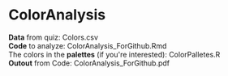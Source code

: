 # ColorAnalysis

**Data** from quiz: Colors.csv  
**Code** to analyze: ColorAnalysis_ForGithub.Rmd  
The colors in the **palettes** (if you're interested): ColorPalletes.R  
**Outout** from Code: ColorAnalysis_ForGithub.pdf
